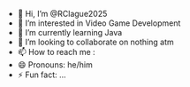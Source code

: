 - 👋 Hi, I’m @RClague2025
- 👀 I’m interested in Video Game Development
- 🌱 I’m currently learning Java
- 💞️ I’m looking to collaborate on nothing atm
- 📫 How to reach me : 
- 😄 Pronouns: he/him
- ⚡ Fun fact: ...

<!---
RClague2025/RClague2025 is a ✨ special ✨ repository because its `README.md` (this file) appears on your GitHub profile.
You can click the Preview link to take a look at your changes.
--->
